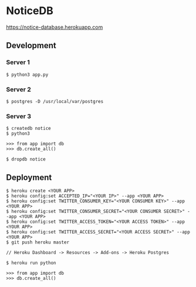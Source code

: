 # NoticeDB

https://notice-database.herokuapp.com

## Development

### Server 1

```
$ python3 app.py
```

### Server 2

```
$ postgres -D /usr/local/var/postgres
```

### Server 3

```
$ createdb notice
$ python3

>>> from app import db
>>> db.create_all()

$ dropdb notice
```

## Deployment

```
$ heroku create <YOUR APP>
$ heroku config:set ACCEPTED_IP="<YOUR IP>" --app <YOUR APP>
$ heroku config:set TWITTER_CONSUMER_KEY="<YOUR CONSUMER KEY>" --app <YOUR APP>
$ heroku config:set TWITTER_CONSUMER_SECRET="<YOUR CONSUMER SECRET>" --app <YOUR APP>
$ heroku config:set TWITTER_ACCESS_TOKEN="<YOUR ACCESS TOKEN>" --app <YOUR APP>
$ heroku config:set TWITTER_ACCESS_SECRET="<YOUR ACCESS SECRET>" --app <YOUR APP>
$ git push heroku master

// Heroku Dashboard -> Resources -> Add-ons -> Heroku Postgres

$ heroku run python

>>> from app import db
>>> db.create_all()
```
